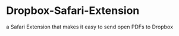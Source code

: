 Dropbox-Safari-Extension
========================

a Safari Extension that makes it easy to send open PDFs to Dropbox